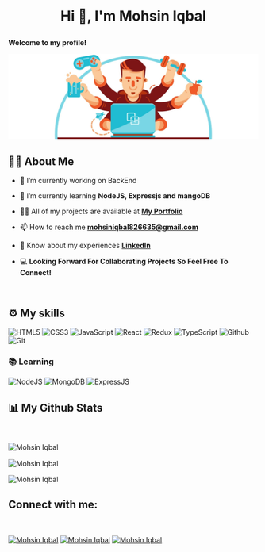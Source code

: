 # <p align="center">Hi 👋, I'm Mohsin Iqbal</p>

**Welcome to my profile!**

<img alt="image header" src="dev1.png"/> 

## 🙋‍♂️ About Me

- 🔭 I’m currently working on BackEnd

- 🌱 I’m currently learning **NodeJS, Expressjs and mangoDB**

- 👨‍💻 All of my projects are available at **[My Portfolio](https://mohsin-iqbal-portfolio.netlify.app/)**

- 📫 How to reach me **mohsiniqbal826635@gmail.com**

- 📄 Know about my experiences **[LinkedIn](https://www.linkedin.com/in/mohsin-iqbal-424336237/)**

- 💻 **Looking Forward For Collaborating Projects So Feel Free To Connect!**

<br/>

## ⚙️ My skills

![HTML5](https://img.shields.io/badge/html5%20-%23E34F26.svg?&style=for-the-badge&logo=html5&logoColor=white)
![CSS3](https://img.shields.io/badge/css3%20-%231572B6.svg?&style=for-the-badge&logo=css3&logoColor=white)
![JavaScript](https://img.shields.io/badge/JavaScript-F7DF1E?style=for-the-badge&logo=javascript&logoColor=black)
![React](https://img.shields.io/badge/React-20232A?style=for-the-badge&logo=react&logoColor=61DAFB)
![Redux](https://img.shields.io/badge/Redux-F24E1E?style=for-the-badge&logo=redux&logoColor=white)
![TypeScript](https://img.shields.io/badge/TypeScript-430098?style=for-the-badge&logo=typescript&logoColor=white)
![Github](https://img.shields.io/badge/github%20-%23121011.svg?&style=for-the-badge&logo=github&logoColor=white&color=283238)
![Git](https://img.shields.io/badge/git%20-%23F05033.svg?&style=for-the-badge&logo=git&logoColor=white&Color=c95410)

### 📚 Learning
![NodeJS](https://img.shields.io/badge/Node.js-339933?style=for-the-badge&logo=nodedotjs&logoColor=white)
![MongoDB](https://img.shields.io/badge/MongoDB-%234ea94b.svg?&style=for-the-badge&logo=mongodb&logoColor=white)
![ExpressJS](https://img.shields.io/badge/ExpressJS-20232A?style=for-the-badge&logo=express&logoColor=61DAFB)

## 📊 My Github Stats
<br/>
<p><img align="center" src="https://github-readme-streak-stats.herokuapp.com/?user=Mohsin013&theme=black-ice&hide_border=true&stroke=0000&background=060A0CD0" alt="Mohsin Iqbal" /></p>

<p><img align="center" src="https://github-readme-stats.vercel.app/api/top-langs?username=Mohsin013&show_icons=true&locale=en&layout=compact&theme=react&hide_border=true&bg_color=0D1117" alt="Mohsin Iqbal" /></p>

<p><img align="center" src="https://github-readme-stats.vercel.app/api?username=Mohsin013&show_icons=true&locale=en&theme=react&hide_border=true&bg_color=0D1117" alt="Mohsin Iqbal" /></p>

## Connect with me:
<br/>
<p align="left">
<a href="https://twitter.com/__M0hsin" target="blank"> <img align="center" src="https://raw.githubusercontent.com/rahuldkjain/github-profile-readme-generator/master/src/images/icons/Social/twitter.svg" alt="Mohsin Iqbal" height="30" width="40"  margin="30px 0"/></a>
<a href="https://www.facebook.com/mohsin.iqbal.735507" target="blank"><img align="center" src="https://raw.githubusercontent.com/rahuldkjain/github-profile-readme-generator/master/src/images/icons/Social/facebook.svg" alt="Mohsin Iqbal" height="30" width="40" margin="30px 0" /></a>
<a href="https://www.instagram.com/__m0hsin/?hl=en" target="blank"><img align="center" src="https://raw.githubusercontent.com/rahuldkjain/github-profile-readme-generator/master/src/images/icons/Social/instagram.svg" alt="Mohsin Iqbal" height="30" width="40" margin="30px 0"/></a>
</p>

<br/>
